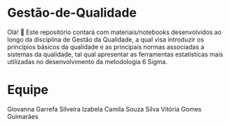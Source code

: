 # Gestão-de-Qualidade

Olá! 🤗
Este repositório contará com materiais/notebooks desenvolvidos ao longo da disciplina de Gestão da Qualidade, a qual visa introduzir os princípios básicos da qualidade e as principais normas associadas a sistemas da qualidade, tal qual apresentar as ferramentas estatísticas mais utilizadas no desenvolvimento da metodologia 6 Sigma.

# Equipe
Giovanna Garrefa Silveira
Izabela Camila Souza Silva
Vitória Gomes Guimarães
